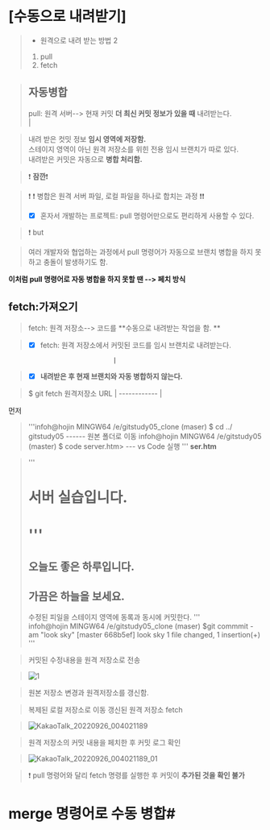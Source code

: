 # [수동으로 내려받기]

>* 원격으로 내려 받는 방법 2  
>1. pull
>2. fetch 
 
 >## 자동병합  
 >pull: 원격 서버--> 현재 커밋 **더 최신 커밋 정보가 있을 때** 내려받는다.  
                  |
                  
 >내려 받은 컷밋 정보 __임시 영역에 저장함.__  
 > 스테이지 영역이 아닌 원격 저장소를 위힌 전용 임시 브랜치가 따로 있다.  
>내려받은 커밋은 자동으로 **병합 처리함.**  


 > :exclamation: **잠깐**:exclamation:  

>:exclamation: :exclamation: 병합은 원격 서버 파일, 로컬 파일을 하나로 합치는 과정 :exclamation::exclamation:
> - [x] 혼자서 개발하는 프로젝트: pull 명령어만으로도 편리하게 사용할 수 있다.
 
>  :exclamation: but
  
> 여러 개발자와 협업하는 과정에서  pull 명령어가 자동으로 브랜치 병합을 하지 못하고 충돌이 발생하기도 함. 

**이처럼 pull 명령어로 자동 병합을 하지 못할 땐 --> 페치 방식**  


## fetch:가져오기

>fetch: 원격 저장소--> 코드를 **수동으로 내려받는 작업을 함. **

>  - [x] fetch: 원격 저장소에서 커밋된 코드를 임시 브랜치로 내려받는다.
                                                                                        
                                 |                                                      
>  - [x] **내려받은 후 현재 브랜치와 자동 병합하지 않는다.**
  
> $ git fetch 원격저장소 URL | 
------------ |


먼저  

>  '''infoh@hojin MINGW64 /e/gitstudy05_clone (maser)
>  $ cd ../ gitstudy05                   ------ 원본 폴더로 이동
>   infoh@hojin MINGW64 /e/gitstudy05 (master)
>  $ code server.htm> --- vs Code 실행
> '''
**ser.htm**

>'''<h1>서버 실습입니다.<h1>'''
> <h2>오늘도 좋은 하루입니다.<h2>
> <h2>가끔은 하늘을 보세요.</h2>
>
>수정된 피일을 스테이지 영역에 동록과 동시에 커밋한다.
> '''           
 >infoh@hojin MINGW64 /e/gitstudy05_clone (maser)
> $git commmit -am "look sky"
> [master 668b5ef] look sky
>   1 file changed, 1 insertion(+)
> '''
            
 >커밋된 수정내용을 원격 저장소로 전송
            
            

>![1](https://user-images.githubusercontent.com/114066603/192151960-05a9b35e-3763-4a24-b8ef-8d974f46389d.jpg)

     
            
            
>원본 저장소 변경과 원격저장소를 갱신함.  
            
>복제된 로컬 저장소로 이동
>갱신된 원격 저장소 fetch
            
>![KakaoTalk_20220926_004021189](https://user-images.githubusercontent.com/114066603/192152200-67da4ba9-a137-4b6f-ac8a-540f28a3d0b4.jpg)

     
            
> 원격 저장소의 커밋 내용을 페치한 후 커밋 로그 확인
            
             
>![KakaoTalk_20220926_004021189_01](https://user-images.githubusercontent.com/114066603/192152244-d8530b0f-7d0f-42ba-9cd6-fb305b263298.jpg)

            
            
>:exclamation: pull 명령어와 달리 fetch 명령를 실행한 후 커밋이 __추가된 것을 확인 불가__
  
  
 # merge 명령어로 수동 병합#
 >
 >
 >
 >
 >
 >
 >
 >
 >
 >
 >
 >
 >
 >
 >
 >
 >
 >
 >
 >
 >
 >
 >
 >
 >
 >
